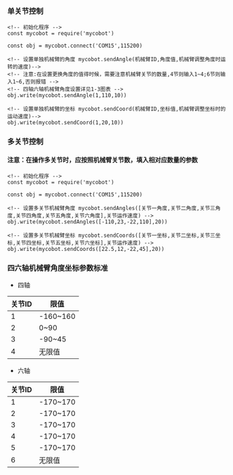 ###  单关节控制
```
<!-- 初始化程序 -->
const mycobot = require('mycobot')

const obj = mycobot.connect('COM15',115200)

<!-- 设置单独机械臂的角度 mycobot.sendAngle(机械臂ID,角度值,机械臂调整角度时运转的速度)-->
<!-- 注意:在设置更换角度的值得时候，需要注意机械臂关节的数量,4节则输入1~4;6节则输入1~6,否则报错 -->
<!-- 四轴六轴机械臂角度设置详见1-3图表 -->
obj.write(mycobot.sendAngle(1,110,10))

<!-- 设置单独机械臂的坐标 mycobot.sendCoord(机械臂ID,坐标值,机械臂调整坐标时的运动速度)-->
obj.write(mycobot.sendCoord(1,20,10))
```
### 多关节控制
#### 注意：在操作多关节时，应按照机械臂关节数，填入相对应数量的参数

```
<!-- 初始化程序 -->
const mycobot = require('mycobot')

const obj = mycobot.connect('COM15',115200)

<!-- 设置多关节机械臂角度 mycobot.sendAngles([关节一角度,关节二角度,关节三角度,关节四角度,关节五角度,关节六角度],关节运作速度) -->
obj.write(mycobot.sendAngles([-110,23,-22,110],20))

<!-- 设置多关节机械臂坐标 mycobot.sendCoords([关节一坐标,关节二坐标,关节三坐标,关节四坐标,关节五坐标,关节六坐标],关节运作速度) -->
obj.write(mycobot.sendCoords([22.5,12,-22,45],20))
```

### 四六轴机械臂角度坐标参数标准
- 四轴

|  关节ID  |  限值  |
|  ----  |  ----  |
|  1  |  -160~160  |
|  2  |  0~90  |
|  3  |  -90~45  |
|  4  |  无限值  |
- 六轴

|  关节ID  |  限值  |
|  ----  |  ----  |
|  1  |  -170~170  |
|  2  |  -170~170  |
|  3  |  -170~170  |
|  4  |  -170~170  |
|  5  |  -170~170  |
|  6  |  无限值  |